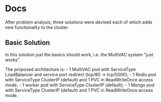 # Docs
After problem analysis, three solutions were devised each of which adds new functionality to the cluster.

## Basic Solution
In this solution just the basics should work, i.e. the MultiVAC system "just works".


The proposed architecture is:
	-	1 MultiVAC pod with ServiceType LoadBalancer and service port redirect (tcp/80 -> tcp/5000);
	-	1 Redis pod with ServiceType ClusterIP (default) and 1 PVC in ReadWriteOnce access mode;
	-	1 worker pod with ServiceType ClusterIP (default);
	-	1 Mongo pod with ServiceType ClusterIP (default) and 1 PVC in ReadWriteOnce access mode.



